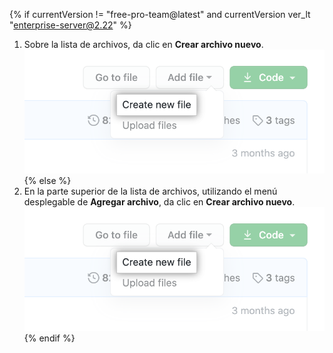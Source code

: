 {% if currentVersion != "free-pro-team@latest" and currentVersion ver_lt "enterprise-server@2.22" %}
1. Sobre la lista de archivos, da clic en **Crear archivo nuevo**. ![Botón de "Crear archivo nuevo"](/assets/images/help/repository/create_new_file.png)
{% else %}
1. En la parte superior de la lista de archivos, utilizando el menú desplegable de **Agregar archivo**, da clic en **Crear archivo nuevo**. !["Crear archivo nuevo" en el menú desplegable de "Agregar archivo"](/assets/images/help/repository/create_new_file.png)
{% endif %}
